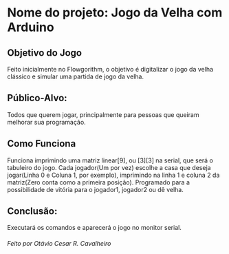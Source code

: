 # Nome do projeto: Jogo da Velha com Arduino

## Objetivo do Jogo
Feito inicialmente no Flowgorithm, o objetivo é digitalizar o jogo da velha clássico e simular uma partida de jogo da velha.

## Público-Alvo: 
Todos que querem jogar, principalmente para pessoas que queiram melhorar sua programação.

## Como Funciona
Funciona imprimindo uma matriz linear[9], ou [3][3] na serial, que será o tabuleiro do jogo.
Cada jogador(Um por vez) escolhe a casa que deseja jogar(Linha 0 e Coluna 1, por exemplo), imprimindo na linha 1 e coluna 2 da matriz(Zero conta como a primeira posição).
Programado para a possibilidade de vitória para o jogador1, jogador2 ou dê velha.

## Conclusão:
Executará os comandos e aparecerá o jogo no monitor serial.


###### Feito por Otávio Cesar R. Cavalheiro
